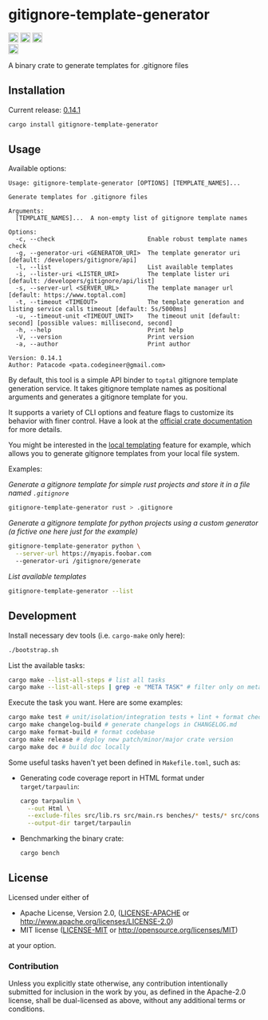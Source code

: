 # gitignore-template-generator

[<img alt="github" src="https://img.shields.io/badge/github-black?style=for-the-badge&labelColor=555555&logo=github" height="20">](https://github.com/Patacode/gitignore-template-generator)
[<img alt="crates.io" src="https://img.shields.io/crates/v/gitignore-template-generator?logoColor=E3A835&style=for-the-badge&color=9c7325&logo=rust" height="20">](https://crates.io/crates/gitignore-template-generator)
[<img alt="crates.io" src="https://img.shields.io/crates/d/gitignore-template-generator?logoColor=E3A835&style=for-the-badge&color=152673" height="20">](https://crates.io/crates/gitignore-template-generator)
<br/>
[<img alt="documentation" src="https://img.shields.io/badge/Documentation-blue?style=for-the-badge&logo=rust" height="20">](https://docs.rs/gitignore-template-generator/0.14.1/gitignore_template_generator)

A binary crate to generate templates for .gitignore files

## Installation

Current release: [0.14.1](CHANGELOG.md#0.14.1)

```bash
cargo install gitignore-template-generator
```

## Usage

Available options:

```
Usage: gitignore-template-generator [OPTIONS] [TEMPLATE_NAMES]...

Generate templates for .gitignore files

Arguments:
  [TEMPLATE_NAMES]...  A non-empty list of gitignore template names

Options:
  -c, --check                          Enable robust template names check
  -g, --generator-uri <GENERATOR_URI>  The template generator uri [default: /developers/gitignore/api]
  -l, --list                           List available templates
  -i, --lister-uri <LISTER_URI>        The template lister uri [default: /developers/gitignore/api/list]
  -s, --server-url <SERVER_URL>        The template manager url [default: https://www.toptal.com]
  -t, --timeout <TIMEOUT>              The template generation and listing service calls timeout [default: 5s/5000ms]
  -u, --timeout-unit <TIMEOUT_UNIT>    The timeout unit [default: second] [possible values: millisecond, second]
  -h, --help                           Print help
  -V, --version                        Print version
  -a, --author                         Print author

Version: 0.14.1
Author: Patacode <pata.codegineer@gmail.com>
```

By default, this tool is a simple API binder to `toptal` gitignore template
generation service. It takes gitignore template names as positional arguments
and generates a gitignore template for you.

It supports a variety of CLI options and feature flags to
customize its behavior with finer control. Have a look at the [official crate documentation](https://docs.rs/gitignore-template-generator/0.14.1/gitignore_template_generator)
for more details.

You might be interested in the [local templating](https://docs.rs/gitignore-template-generator/0.14.1/gitignore_template_generator/#local-templating)
feature for example, which allows you to generate gitignore templates from your
local file system.

Examples:

*Generate a gitignore template for simple rust projects and store it in a file
named `.gitignore`*

```bash
gitignore-template-generator rust > .gitignore
```

*Generate a gitignore template for python projects using a custom
generator (a fictive one here just for the example)*

```bash
gitignore-template-generator python \
  --server-url https://myapis.foobar.com
  --generator-uri /gitignore/generate
```

*List available templates*

```bash
gitignore-template-generator --list
```

## Development

Install necessary dev tools (i.e. `cargo-make` only here):

```bash
./bootstrap.sh
```

List the available tasks:

```bash
cargo make --list-all-steps # list all tasks
cargo make --list-all-steps | grep -e "META TASK" # filter only on meta tasks
```

Execute the task you want. Here are some examples:

```bash
cargo make test # unit/isolation/integration tests + lint + format check
cargo make changelog-build # generate changelogs in CHANGELOG.md
cargo make format-build # format codebase
cargo make release # deploy new patch/minor/major crate version
cargo make doc # build doc locally
```

Some useful tasks haven't yet been defined in `Makefile.toml`, such as:

- Generating code coverage report in HTML format under `target/tarpaulin`:
  ```bash
  cargo tarpaulin \
    --out Html \
    --exclude-files src/lib.rs src/main.rs benches/* tests/* src/constant.rs src/core.rs src/http_client.rs src/parser.rs src/validator.rs src/**/tests.rs src/**/api.rs \
    --output-dir target/tarpaulin
  ```
- Benchmarking the binary crate:
  ```bash
  cargo bench
  ```

## License

Licensed under either of

* Apache License, Version 2.0, ([LICENSE-APACHE](LICENSE-APACHE) or <http://www.apache.org/licenses/LICENSE-2.0>)
* MIT license ([LICENSE-MIT](LICENSE-MIT) or <http://opensource.org/licenses/MIT>)

at your option.

### Contribution

Unless you explicitly state otherwise, any contribution intentionally
submitted for inclusion in the work by you, as defined in the Apache-2.0
license, shall be dual-licensed as above, without any additional terms or
conditions.

